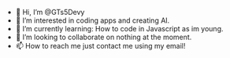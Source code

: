- 👋 Hi, I’m @GTs5Devy
- 👀 I’m interested in coding apps and creating AI.
- 🌱 I’m currently learning: How to code in Javascript as im young.
- 💞️ I’m looking to collaborate on nothing at the moment.
- 📫 How to reach me just contact me using my email!

<!---
GTs5Devy/GTs5Devy is a ✨ special ✨ repository because its `README.md` (this file) appears on your GitHub profile.
You can click the Preview link to take a look at your changes.
--->
